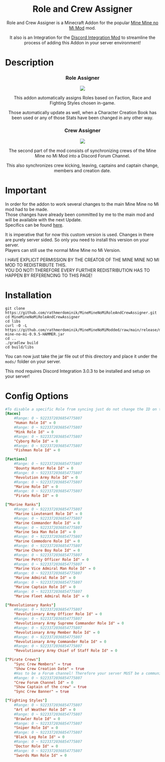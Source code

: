 
<h1 align="center">Role and Crew Assigner</h1>

<p align="center">Role and Crew Assigner is a Minecraft Addon for the popular <a href="https://www.curseforge.com/minecraft/mc-mods/mine-mine-no-mi"> Mine Mine no Mi Mod</a> mod.</p>

<p align="center">It also is an Integration for the <a href="https://modrinth.com/plugin/dcintegration">Discord Integration Mod</a> to streamline the process of adding this Addon in your server environment!</p>

# Description

<h3 align="center">Role Assigner</h1>
<p align="center"> <img src="roles.png"> </p>
<p align="center">
This addon automatically assigns Roles based on Faction, Race and Fighting Styles chosen in-game.  
</p>

<p align="center">
Those automatically update as well, when a Character Creation Book has been used or any of those Stats have been changed in any other way.
</p>

<h3 align="center">Crew Assigner</h3>
<p align="center"> <img src="crews.png"> </p>

<p align="center">
The second part of the mod consists of synchronizing crews of the Mine Mine no Mi Mod into a Discord Forum Channel.
</p>

<p align="center">
This also synchronizes crew kicking, leaving, captains and captain change, members and creation date.
</p>

# Important

In order for the addon to work several changes to the main Mine Mine no Mi mod had to be made.  
Those changes have already been committed by me to the main mod and will be available with the next Update.  
Specifics can be found [here](https://github.com/rathmerdominik/MineMineNoMiModded).  

It is imperative that for now this custom version is used. Changes in there are purely server sided. So only you need to install this version on your server.  
Players can still use the normal Mine Mine no Mi Version.

I HAVE EXPLICIT PERMISSION BY THE CREATOR OF THE MINE MINE NO MI MOD TO REDISTRIBUTE THIS.  
YOU DO NOT! THEREFORE EVERY FURTHER REDISTRIBUTION HAS TO HAPPEN BY REFERENCING TO THIS PAGE!

# Installation

```
git clone https://github.com/rathmerdominik/MineMineNoMiRoleAndCrewAssigner.git
cd MineMineNoMiRoleAndCrewAssigner
cd libs
curl -O -L https://github.com/rathmerdominik/MineMineNoMiModded/raw/main/release/mine-mine-no-mi-0.9.5-HAMMER.jar
cd ..
./gradlew build
cd build/libs
```

You can now just take the jar file out of this directory and place it under the `mods/` folder on your server.

This mod requires Discord Integration 3.0.3 to be installed and setup on your server!

# Config Options

```toml
#To disable a specific Role from syncing just do not change the ID on the config option
[Races]
    #Range: 0 ~ 9223372036854775807
    "Human Role Id" = 0
    #Range: 0 ~ 9223372036854775807
    "Mink Role Id" = 0
    #Range: 0 ~ 9223372036854775807
    "Cyborg Role Id" = 0
    #Range: 0 ~ 9223372036854775807
    "Fishman Role Id" = 0

[Factions]
    #Range: 0 ~ 9223372036854775807
    "Bounty Hunter Role Id" = 0
    #Range: 0 ~ 9223372036854775807
    "Revolution Army Role Id" = 0
    #Range: 0 ~ 9223372036854775807
    "Marine Role Id" = 0
    #Range: 0 ~ 9223372036854775807
    "Pirate Role Id" = 0

["Marine Ranks"]
    #Range: 0 ~ 9223372036854775807
    "Marine Lieutenant Role Id" = 0
    #Range: 0 ~ 9223372036854775807
    "Marine Commander Role Id" = 0
    #Range: 0 ~ 9223372036854775807
    "Marine Sea Man Role Id" = 0
    #Range: 0 ~ 9223372036854775807
    "Marine Commodore Role Id" = 0
    #Range: 0 ~ 9223372036854775807
    "Marine Chore Boy Role Id" = 0
    #Range: 0 ~ 9223372036854775807
    "Marine Petty Officer Role Id" = 0
    #Range: 0 ~ 9223372036854775807
    "Marine Vice Admiral Man Role Id" = 0
    #Range: 0 ~ 9223372036854775807
    "Marine Admiral Role Id" = 0
    #Range: 0 ~ 9223372036854775807
    "Marine Captain Role Id" = 0
    #Range: 0 ~ 9223372036854775807
    "Marine Fleet Admiral Role Id" = 0

["Revolutionary Ranks"]
    #Range: 0 ~ 9223372036854775807
    "Revolutionary Army Officer Role Id" = 0
    #Range: 0 ~ 9223372036854775807
    "Revolutionary Army Supreme Commander Role Id" = 0
    #Range: 0 ~ 9223372036854775807
    "Revolutionary Army Member Role Id" = 0
    #Range: 0 ~ 9223372036854775807
    "Revolutionary Army Commander Role Id" = 0
    #Range: 0 ~ 9223372036854775807
    "Revolutionary Army Chief of Staff Role Id" = 0

["Pirate Crews"]
    "Sync Crew Members" = true
    "Show Crew Creation Date" = true
    #Has to be a Forum channel! Therefore your server MUST be a community server if you want to use this feature!
    #Range: 0 ~ 9223372036854775807
    "Crew Forum Channel Id" = 0
    "Show Captain of the crew" = true
    "Sync Crew Banner" = true

["Fighting Styles"]
    #Range: 0 ~ 9223372036854775807
    "Art of Weather Role Id" = 0
    #Range: 0 ~ 9223372036854775807
    "Brawler Role Id" = 0
    #Range: 0 ~ 9223372036854775807
    "Sniper Role Id" = 0
    #Range: 0 ~ 9223372036854775807
    "Black Leg Role Id" = 0
    #Range: 0 ~ 9223372036854775807
    "Doctor Role Id" = 0
    #Range: 0 ~ 9223372036854775807
    "Swords Man Role Id" = 0
```
